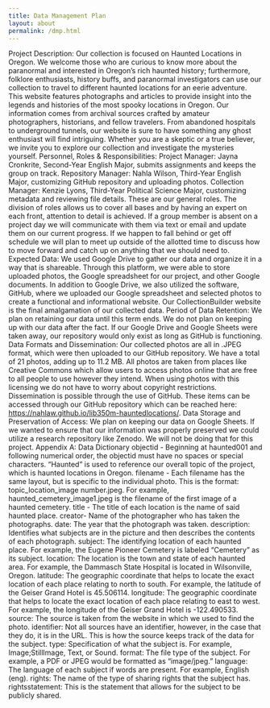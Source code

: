 ```yaml
---
title: Data Management Plan
layout: about
permalink: /dmp.html
---
```

Project Description: 
Our collection is focused on Haunted Locations in Oregon. We welcome those who are curious to know more about the paranormal and interested in Oregon’s rich haunted history; furthermore, folklore enthusiasts, history buffs, and paranormal investigators can use our collection to travel to different haunted locations for an eerie adventure. This website features photographs and articles to provide insight into the legends and histories of the most spooky locations in Oregon. Our information comes from archival sources crafted by amateur photographers, historians, and fellow travelers. From abandoned hospitals to underground tunnels, our website is sure to have something any ghost enthusiast will find intriguing. Whether you are a skeptic or a true believer, we invite you to explore our collection and investigate the mysteries yourself. 
Personnel, Roles & Responsibilities:
Project Manager: Jayna Cronkrite, Second-Year English Major, submits assignments and keeps the group on track. 
Repository Manager: Nahla Wilson, Third-Year English Major, customizing GitHub repository and uploading photos.
Collection Manager: Kenzie Lyons, Third-Year Political Science Major, customizing metadata and reviewing file details.
These are our general roles. The division of roles allows us to cover all bases and by having an expert on each front, attention to detail is achieved.
If a group member is absent on a project day we will communicate with them via text or email and update them on our current progress. If we happen to fall behind or get off schedule we will plan to meet up outside of the allotted time to discuss how to move forward and catch up on anything that we should need to.
Expected Data: 
We used Google Drive to gather our data and organize it in a way that is shareable. Through this platform, we were able to store uploaded photos, the Google spreadsheet for our project, and other Google documents. In addition to Google Drive, we also utilized the software, GitHub, where we uploaded our Google spreadsheet and selected photos to create a functional and informational website. Our CollectionBuilder website is the final amalgamation of our collected data.
Period of Data Retention: 
We plan on retaining our data until this term ends. We do not plan on keeping up with our data after the fact. If our Google Drive and Google Sheets were taken away, our repository would only exist as long as GitHub is functioning. 
Data Formats and Dissemination:
Our collected photos are all in .JPEG format, which were then uploaded to our GitHub repository. We have a total of 21 photos, adding up to 11.2 MB. All photos are taken from places like Creative Commons which allow users to access photos online that are free to all people to use however they intend. When using photos with this licensing we do not have to worry about copyright restrictions. 
Dissemination is possible through the use of GitHub. These items can be accessed through our GitHub repository which can be reached here: https://nahlaw.github.io/lib350m-hauntedlocations/. 
Data Storage and Preservation of Access:
We plan on keeping our data on Google Sheets. If we wanted to ensure that our information was properly preserved we could utilize a research repository like Zenodo. We will not be doing that for this project.
Appendix A: Data Dictionary
objectid - Beginning at haunted001 and following numerical order, the objectid must have no spaces or special characters. “Haunted” is used to reference our overall topic of the project, which is haunted locations in Oregon. 
filename - Each filename has the same layout, but is specific to the individual photo. This is the format: topic_location_image number.jpeg. For example, haunted_cemetery_image1.jpeg is the filename of the first image of a haunted cemetery. 
title - The title of each location is the name of said haunted place. 
creator- Name of the photographer who has taken the photographs.
date: The year that the photograph was taken.
description: Identifies what subjects are in the picture and then describes the contents of each photograph.
subject: The identifying location of each haunted place. For example, the Eugene Pioneer Cemetery is labeled “Cemetery” as its subject. 
location: The location is the town and state of each haunted area. For example, the Dammasch State Hospital is located in Wilsonville, Oregon. 
latitude: The geographic coordinate that helps to locate the exact location of each place relating to north to south. For example, the latitude of the Geiser Grand Hotel is 45.506114. 
longitude: The geographic coordinate that helps to locate the exact location of each place relating to east to west. For example, the longitude of the Geiser Grand Hotel is -122.490533.
source: The source is taken from the website in which we used to find the photo. 
identifier: Not all sources have an identifier, however, in the case that they do, it is in the URL. This is how the source keeps track of the data for the subject. 
type: Specification of what the subject is. For example, Image;StillImage, Text, or Sound.
format: The file type of the subject. For example, a PDF or JPEG would be formatted as “image/jpeg.”
language: The language of each subject if words are present. For example, English (eng). 
rights: The name of the type of sharing rights that the subject has.
rightsstatement: This is the statement that allows for the subject to be publicly shared. 

